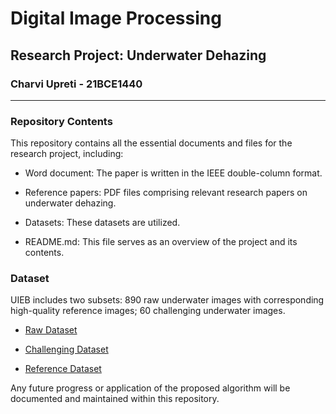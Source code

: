# Digital Image Processing

## Research Project: Underwater Dehazing

### Charvi Upreti - 21BCE1440

<hr>

### Repository Contents

This repository contains all the essential documents and files for the research project, including:

- Word document: The paper is written in the IEEE double-column format.

- Reference papers: PDF files comprising relevant research papers on underwater dehazing.

- Datasets: These datasets are utilized.

- README.md: This file serves as an overview of the project and its contents.

### Dataset
UIEB includes two subsets: 890 raw underwater images with corresponding high-quality reference images; 60 challenging underwater images.


- [Raw Dataset](https://drive.google.com/file/d/12W_kkblc2Vryb9zHQ6BfGQ_NKUfXYk13/view)

- [Challenging Dataset](https://drive.google.com/file/d/1Ew_r83nXzVk0hlkfuomWqsAIxuq6kaN4/view)

- [Reference Dataset](https://drive.google.com/file/d/1cA-8CzajnVEL4feBRKdBxjEe6hwql6Z7/view)

Any future progress or application of the proposed algorithm will be documented and maintained within this repository.
